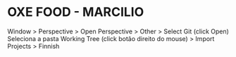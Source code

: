 # OXE FOOD - MARCILIO

Window > Perspective > Open Perspective > Other > Select Git (click Open)
Seleciona a pasta Working Tree (click botão direito do mouse) > Import Projects > Finnish
